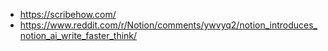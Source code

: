 - https://scribehow.com/
- https://www.reddit.com/r/Notion/comments/ywvyq2/notion_introduces_notion_ai_write_faster_think/
